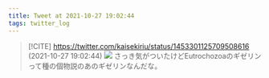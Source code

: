 ```yaml
---
title: Tweet at 2021-10-27 19:02:44
tags: twitter_log
---
```


> [!CITE] https://twitter.com/kaisekiriu/status/1453301125709508616 (2021-10-27 19:02:44)
> ![](https://twitter.com/kaisekiriu/status/1453301125709508616)
> さっき気がついたけどEutrochozoaのギゼリンって種の個物説のあのギゼリンなんだな。
